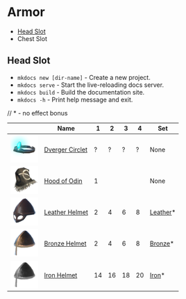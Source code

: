 # Armor
* [Head Slot](#head)
* Chest Slot

## Head Slot <blah id="head"> </blah>

* `mkdocs new [dir-name]` - Create a new project.
* `mkdocs serve` - Start the live-reloading docs server.
* `mkdocs build` - Build the documentation site.
* `mkdocs -h` - Print help message and exit.

//  * - no effect bonus  


|                                                                        | Name                                      | 1 | 2 | 3 | 4 | Set                                       |
| ---------------------------------------------------------------------- | ----------------------------------------- | - | - | - | - | ----------------------------------------- |
| [![Dverger Circlet](/assets/dverger_circlet.png)](/items/dverger_circlet) | [Dverger Circlet](/items/dverger_circlet)   | ? | ? | ? | ? | None |
| [![Hood of Odin](/assets/hood_of_odin.png)](/items/hood_of_odin) | [Hood of Odin](/items/hood_of_odin)   | 1 |   |   |   | None |
| [![Leather Helmet](/assets/leather_helmet.png)](/items/leather_helmet) | [Leather Helmet](/items/leather_helmet)   | 2 | 4 | 6 | 8 | [Leather](/equipment/armor/sets#leather)* |
| [![Bronze Helmet](/assets/bronze_helmet.png)](/items/bronze_helmet)    | [Bronze Helmet](/items/bronze_helmet)     | 2 | 4 | 6 | 8 | [Bronze](/equipment/armor/sets#bronze)*   |
| [![Bronze Helmet](/assets/iron_helmet.png)](/items/iron_helmet)      | [Iron Helmet](/items/iron_helmet)       | 14 | 16 | 18 | 20 | [Iron](/equipment/armor/sets#iron)*   |